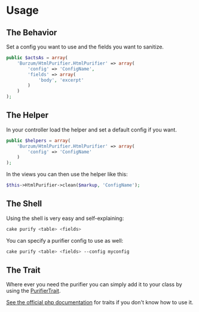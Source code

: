 # Usage

## The Behavior

Set a config you want to use and the fields you want to sanitize.

```php
public $actsAs = array(
	'Burzum/HtmlPurifier.HtmlPurifier' => array(
		'config' => 'ConfigName',
		'fields' => array(
			'body', 'excerpt'
		)
	)
);
```

## The Helper

In your controller load the helper and set a default config if you want.

```php
public $helpers = array(
	'Burzum/HtmlPurifier.HtmlPurifier' => array(
		'config' => 'ConfigName'
	)
);
```

In the views you can then use the helper like this:

```php
$this->HtmlPurifier->clean($markup, 'ConfigName');
```

## The Shell

Using the shell is very easy and self-explaining:

```sh
cake purify <table> <fields>
```

You can specify a purifier config to use as well:

```sh
cake purify <table> <fields> --config myconfig
```

## The Trait

Where ever you need the purifier you can simply add it to your class by using the [PurifierTrait](../src/Lib/PurifierTrait.php).

[See the official php documentation](http://php.net/manual/en/language.oop5.traits.php) for traits if you don't know how to use it.
